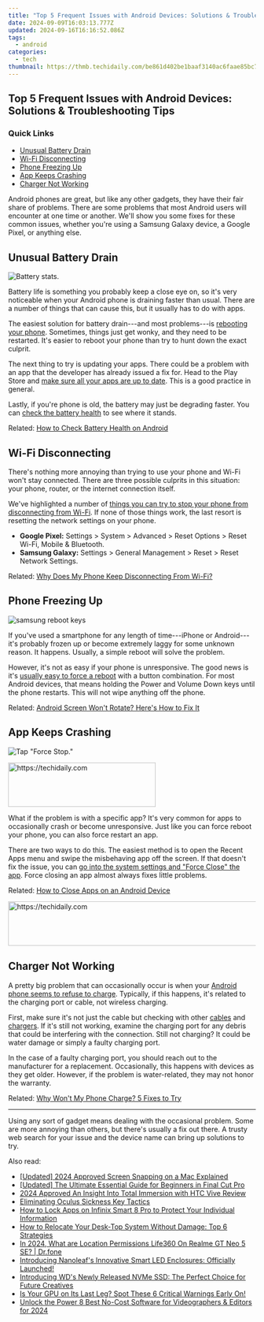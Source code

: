```yaml
---
title: "Top 5 Frequent Issues with Android Devices: Solutions & Troubleshooting Tips"
date: 2024-09-09T16:03:13.777Z
updated: 2024-09-16T16:16:52.086Z
tags:
  - android
categories:
  - tech
thumbnail: https://thmb.techidaily.com/be861d402be1baaf3140ac6faae85bc70a45ab620b0dde812294a010c625a831.png
---
```


## Top 5 Frequent Issues with Android Devices: Solutions & Troubleshooting Tips

### Quick Links

* [Unusual Battery Drain](https://youtube-sure.techidaily.com/24-simplified-sound-conversion-top-6-apps-for-youtube-to-mp3-on-iphone/)
* [Wi-Fi Disconnecting](https://screen-capture.techidaily.com/in-2024-master-commanders-unleashed-ranking-7-total-war-champions/)
* [Phone Freezing Up](https://win11.techidaily.com/unveiling-the-power-of-git-with-github-desktop-and-windows-11/)
* [App Keeps Crashing](https://android-pokemon-go.techidaily.com/detailed-guide-of-ispoofer-for-pogo-installation-on-nokia-c32-drfone-by-drfone-virtual-android/)
* [Charger Not Working](https://extra-approaches.techidaily.com/updated-pioneering-the-use-of-film-in-educational-methodologies/)

 Android phones are great, but like any other gadgets, they have their fair share of problems. There are some problems that most Android users will encounter at one time or another. We'll show you some fixes for these common issues, whether you're using a Samsung Galaxy device, a Google Pixel, or anything else.

##  Unusual Battery Drain

![Battery stats.](https://static1.howtogeekimages.com/wordpress/wp-content/uploads/2021/12/2021-12-15_16-03-18.png?trim=1,1&amp;bg-color=000&amp;pad=1,1) 

 Battery life is something you probably keep a close eye on, so it's very noticeable when your Android phone is draining faster than usual. There are a number of things that can cause this, but it usually has to do with apps.

 The easiest solution for battery drain---and most problems---is [rebooting your phone](https://location-fake.techidaily.com/3utools-virtual-location-not-working-on-apple-iphone-8-fix-now-drfone-by-drfone-virtual-ios/). Sometimes, things just get wonky, and they need to be restarted. It's easier to reboot your phone than try to hunt down the exact culprit.

 The next thing to try is updating your apps. There could be a problem with an app that the developer has already issued a fix for. Head to the Play Store and [make sure all your apps are up to date](https://android-pokemon-go.techidaily.com/in-2024-here-are-some-reliable-ways-to-get-pokemon-go-friend-codes-for-meizu-21-pro-drfone-by-drfone-virtual-android/). This is a good practice in general.

 Lastly, if you're phone is old, the battery may just be degrading faster. You can [check the battery health](https://hardware-updates.techidaily.com/installing-intels-management-engine-drivers-on-windows-11817-complete-tutorial/) to see where it stands.

Related: [How to Check Battery Health on Android](https://hardware-updates.techidaily.com/installing-intels-management-engine-drivers-on-windows-11817-complete-tutorial/) 

##  Wi-Fi Disconnecting

 There's nothing more annoying than trying to use your phone and Wi-Fi won't stay connected. There are three possible culprits in this situation: your phone, router, or the internet connection itself.

 We've highlighted a number of [things you can try to stop your phone from disconnecting from Wi-Fi](https://tiktok-videos.techidaily.com/new-2024-approved-crafting-shareable-tiktoks-with-50plus-influential-phrases/). If none of those things work, the last resort is resetting the network settings on your phone.

* **Google Pixel:** Settings > System > Advanced > Reset Options > Reset Wi-Fi, Mobile & Bluetooth.
* **Samsung Galaxy:** Settings > General Management > Reset > Reset Network Settings.

Related: [Why Does My Phone Keep Disconnecting From Wi-Fi?](https://tiktok-videos.techidaily.com/new-2024-approved-crafting-shareable-tiktoks-with-50plus-influential-phrases/) 

##  Phone Freezing Up

![samsung reboot keys](https://static1.howtogeekimages.com/wordpress/wp-content/uploads/2021/04/hold-down-side-and-vol-e1619037479373.png?trim=1,1&amp;bg-color=000&amp;pad=1,1) 

 If you've used a smartphone for any length of time---iPhone or Android---it's probably frozen up or become extremely laggy for some unknown reason. It happens. Usually, a simple reboot will solve the problem.

 However, it's not as easy if your phone is unresponsive. The good news is it's [usually easy to force a reboot](https://some-approaches.techidaily.com/abbyy-welcomes-adrian-jones-as-new-cro-strategic-leader-in-driving-company-growth/) with a button combination. For most Android devices, that means holding the Power and Volume Down keys until the phone restarts. This will not wipe anything off the phone.

Related: [Android Screen Won't Rotate? Here's How to Fix It](https://extra-tips.techidaily.com/a-comprehensive-approach-to-online-advertising-mastery/) 

##  App Keeps Crashing

![Tap &quot;Force Stop.&quot;](https://static1.howtogeekimages.com/wordpress/wp-content/uploads/2014/09/2022-01-11_16-54-37.png?trim=1,1&amp;bg-color=000&amp;pad=1,1) 

<!-- affiliate ads begin -->
<a href="https://aligracehair.sjv.io/c/5597632/2135370/19272" target="_top" id="2135370">
  <img src="//a.impactradius-go.com/display-ad/19272-2135370" border="0" alt="https://techidaily.com" width="300" height="90"/>
</a>
<img height="0" width="0" src="https://aligracehair.sjv.io/i/5597632/2135370/19272" style="position:absolute;visibility:hidden;" border="0" />
<!-- affiliate ads end -->

 What if the problem is with a specific app? It's very common for apps to occasionally crash or become unresponsive. Just like you can force reboot your phone, you can also force restart an app.

 There are two ways to do this. The easiest method is to open the Recent Apps menu and swipe the misbehaving app off the screen. If that doesn't fix the issue, you can [go into the system settings and "Force Close" the app](https://video-capture.techidaily.com/new-expert-tips-on-ipad-screen-casts-for-2024/). Force closing an app almost always fixes little problems.

Related: [How to Close Apps on an Android Device](https://video-capture.techidaily.com/new-expert-tips-on-ipad-screen-casts-for-2024/) 

<!-- affiliate ads begin -->
<a href="https://zebaoaffiliateprogram.pxf.io/c/5597632/2137972/21526" target="_top" id="2137972">
  <img src="//a.impactradius-go.com/display-ad/21526-2137972" border="0" alt="https://techidaily.com" width="728" height="90"/>
</a>
<img height="0" width="0" src="https://zebaoaffiliateprogram.pxf.io/i/5597632/2137972/21526" style="position:absolute;visibility:hidden;" border="0" />
<!-- affiliate ads end -->

##  Charger Not Working

 A pretty big problem that can occasionally occur is when your [Android phone seems to refuse to charge](https://location-social.techidaily.com/how-to-detect-and-stop-mspy-from-spying-on-your-oppo-reno-10-pro-5g-drfone-by-drfone-virtual-android/). Typically, if this happens, it's related to the charging port or cable, not wireless charging.

 First, make sure it's not just the cable but checking with other [cables](https://games-able.techidaily.com/bypassing-steam-disconnection-in-windows-11/) and [chargers](https://some-techniques.techidaily.com/freedom-in-viewing-is-vlc-more-powerful-than-mpc-for-2024/). If it's still not working, examine the charging port for any debris that could be interfering with the connection. Still not charging? It could be water damage or simply a faulty charging port.

 In the case of a faulty charging port, you should reach out to the manufacturer for a replacement. Occasionally, this happens with devices as they get older. However, if the problem is water-related, they may not honor the warranty.

Related: [Why Won't My Phone Charge? 5 Fixes to Try](https://location-social.techidaily.com/how-to-detect-and-stop-mspy-from-spying-on-your-oppo-reno-10-pro-5g-drfone-by-drfone-virtual-android/) 

---

 Using any sort of gadget means dealing with the occasional problem. Some are more annoying than others, but there's usually a fix out there. A trusty web search for your issue and the device name can bring up solutions to try.

<ins class="adsbygoogle"
     style="display:block"
     data-ad-format="autorelaxed"
     data-ad-client="ca-pub-7571918770474297"
     data-ad-slot="1223367746"></ins>

<ins class="adsbygoogle"
     style="display:block"
     data-ad-client="ca-pub-7571918770474297"
     data-ad-slot="8358498916"
     data-ad-format="auto"
     data-full-width-responsive="true"></ins>

<span class="atpl-alsoreadstyle">Also read:</span>
<div><ul>
<li><a href="https://screen-activity-recording.techidaily.com/updated-2024-approved-screen-snapping-on-a-mac-explained/"><u>[Updated] 2024 Approved Screen Snapping on a Mac Explained</u></a></li>
<li><a href="https://some-guidance.techidaily.com/updated-the-ultimate-essential-guide-for-beginners-in-final-cut-pro/"><u>[Updated] The Ultimate Essential Guide for Beginners in Final Cut Pro</u></a></li>
<li><a href="https://extra-hints.techidaily.com/2024-approved-an-insight-into-total-immersion-with-htc-vive-review/"><u>2024 Approved An Insight Into Total Immersion with HTC Vive Review</u></a></li>
<li><a href="https://extra-lessons.techidaily.com/eliminating-oculus-sickness-key-tactics/"><u>Eliminating Oculus Sickness Key Tactics</u></a></li>
<li><a href="https://unlock-android.techidaily.com/how-to-lock-apps-on-infinix-smart-8-pro-to-protect-your-individual-information-by-drfone-android/"><u>How to Lock Apps on Infinix Smart 8 Pro to Protect Your Individual Information</u></a></li>
<li><a href="https://hardware-reviews.techidaily.com/how-to-relocate-your-desk-top-system-without-damage-top-6-strategies/"><u>How to Relocate Your Desk-Top System Without Damage: Top 6 Strategies</u></a></li>
<li><a href="https://phone-solutions.techidaily.com/in-2024-what-are-location-permissions-life360-on-realme-gt-neo-5-se-drfone-by-drfone-virtual-android/"><u>In 2024, What are Location Permissions Life360 On Realme GT Neo 5 SE? | Dr.fone</u></a></li>
<li><a href="https://hardware-reviews.techidaily.com/introducing-nanoleafs-innovative-smart-led-enclosures-officially-launched/"><u>Introducing Nanoleaf's Innovative Smart LED Enclosures: Officially Launched!</u></a></li>
<li><a href="https://hardware-reviews.techidaily.com/introducing-wds-newly-released-nvme-ssd-the-perfect-choice-for-future-creatives/"><u>Introducing WD's Newly Released NVMe SSD: The Perfect Choice for Future Creatives</u></a></li>
<li><a href="https://hardware-reviews.techidaily.com/is-your-gpu-on-its-last-leg-spot-these-6-critical-warnings-early-on/"><u>Is Your GPU on Its Last Leg? Spot These 6 Critical Warnings Early On!</u></a></li>
<li><a href="https://facebook-video-share.techidaily.com/unlock-the-power-8-best-no-cost-software-for-videographers-and-editors-for-2024/"><u>Unlock the Power 8 Best No-Cost Software for Videographers & Editors for 2024</u></a></li>
</ul></div>

